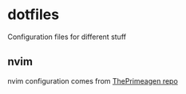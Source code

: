 # dotfiles
Configuration files for different stuff

## nvim
nvim configuration comes from [ThePrimeagen repo](https://github.com/ThePrimeagen/init.lua/tree/master)

